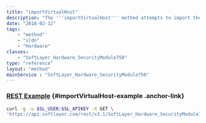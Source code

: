 ```yaml
---
title: "importVirtualHost"
description: "The '''importVirtualHost''' method attempts to import the host record for the virtualization platform running on a server."
date: "2018-02-12"
tags:
    - "method"
    - "sldn"
    - "Hardware"
classes:
    - "SoftLayer_Hardware_SecurityModule750"
type: "reference"
layout: "method"
mainService : "SoftLayer_Hardware_SecurityModule750"
---
```


### [REST Example](#importVirtualHost-example) <a href="/article/rest/"><i class="fas fa-question"></i></a> {#importVirtualHost-example .anchor-link} 
```bash
curl -g -u $SL_USER:$SL_APIKEY -X GET \
'https://api.softlayer.com/rest/v3.1/SoftLayer_Hardware_SecurityModule750/{SoftLayer_Hardware_SecurityModule750ID}/importVirtualHost'
```
